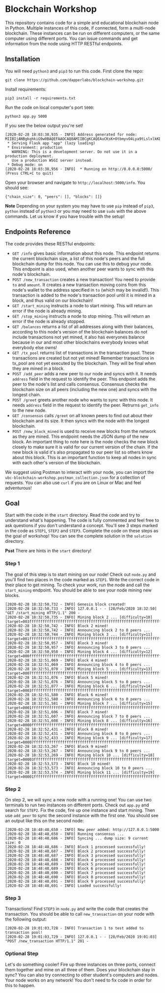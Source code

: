 # Blockchain Workshop
This repository contains code for a simple and educational blockchain node in Python. Multiple instances of this code, if connected, form a multi-node blockchain. These instances can be run on different computers, or the same computer using different ports. You can issue commands and get information from the node using HTTP RESTful endpoints.

## Installation
You will need `python3` and `pip3` to run this code. First clone the repo:
```
git clone https://github.com/dapperlabs/blockchain-workshop.git
```
Install requirements:
```
pip3 install -r requirements.txt
```
Run the code on local computer's port `5000`:
```
python3 app.py 5000
```
If you see the below output you're set!
```
[2020-02-28 18:03:38,935 - INFO] Address generated for node: MIIBIjANBgkqhkiG9w0BAQEFAAOCAQ8AMIIBCgKCAQEAuCKsK+OtbmyvO4Lya9tLslxlkKDwwE7SVJHfmWB4EuLIF6pGcbE1R6w1AIckDA9EP6Jjw0YktW4gP2883WEvjWvPBIJW+JhjRLOuuwKla2FkjnbTVDz3q8csGXiHpy7m7xsIdG6eW7OOznENgu0ahDwWDxy5rRm3SfrMOBxFqYG/CAw2YbItOOBpJogkn1PnLm/s2IcO25k2OahRkdeukh1xiHhQEEkN4/SMe6KRFpH5RSth1tv7IAgUxBJ6kFr7FWHeMZXFZntl5ecHmMs2d+SS0oH6DYTn839hMfTTcZ8C0/yxQU3WT8V/l/2eq+Var1JjJcHtH1OqrrYtkpHb0QIDAQAB
 * Serving Flask app "app" (lazy loading)
 * Environment: production
   WARNING: This is a development server. Do not use it in a production deployment.
   Use a production WSGI server instead.
 * Debug mode: on
[2020-02-28 18:03:38,956 - INFO]  * Running on http://0.0.0.0:5000/ (Press CTRL+C to quit)
```
Open your browser and navigate to `http://localhost:5000/info`. You should see:
```
{"chain_size": 0, "peers": [], "blocks": []}
```

**Note** Depending on your system you may have to use `pip` instead of `pip3`, `python` instead of `python3` or you may need to use `sudo` with the above commands. Let us know if you have trouble with the setup!

## Endpoints Reference
The code provides these RESTful endpoints:
* `GET /info` gives basic information about this node. This endpoint returns the current blockchain size, a list of this node's peers and the full blockchain dump for this node. You can use this to debug your node. This endpoint is also used, when another peer wants to sync with this node's blockchain.
* `POST /new_transaction` creates a new transaction! You need to provide `to` and `amount`. It creates a new transaction moving coins from this node's wallet to the address specified in `to` (which may be invalid!). This transaction is added to the node's transaction pool until it is mined in a block, and thus valid on our blockchain!
* `GET /start_mining` instructs a node to start mining. This will return an error if the node is already mining.
* `GET /stop_mining` instructs a node to stop mining. This will return an error if the node is already stopped.
* `GET /balances` returns a list of all addresses along with their balances, according to this node's version of the blockchain balances do not include transactions not yet mined, it also has everyones balance because in our and most other  blockchains everybody knows what everybody else owns!
* `GET /tx_pool` returns list of transactions in the transaction pool. These transactions are created but not yet mined! Remember transactions in tx_pool are not yet executed by the blockchain. They will be final when they are mined in a block.
* `POST /add_peer` adds a new peer to our node and syncs with it. It needs `address` field in the request to identify the peer. This endpoint adds the peer to the node's list and calls consensus. Consensus checks the blockchain size on all peers (including the new one) and syncs with the longest chain.
* `POST /greet` greets another node who wants to sync with this node. It needs `address` field in the request to identify the peer. Retrurns `get_info` to the new node.
* `GET /consensus` calls `/greet` on all known peers to find out about their blockchain and its size. It then syncs with the node with the longest blockchain.
* `POST /new_block_mined` is used to receive new blocks from the network as they are mined. This endpoint needs the JSON dump of the new block. An important thing to note here is the node checks the new block closely to make sure it is valid for our current version of the chain. If the new block is valid it's also propagated to our peer list so others know about this block. This is an important function to keep all nodes in sync with each other's version of the blockchain. 

We suggest using Postman to interact with your node, you can import the `ubc-blockchain-workshop.postman_collection.json` for a collection of requests. You can also use `curl` if you are on Linux or Mac and feel adventurous!



## Goal
Start with the code in the `start` directory. Read the code and try to understand what's happening. The code is fully commented and feel free to ask questions if you don't understand a concept. You'll see 3 steps marked in the code as `STEP1`, `STEP2` and `STEP3`. Complete the code on these steps as the goal of workshop! You can see the complete solution in the `solution` directory.

**Psst** There are hints in the `start` directory!

### Step 1
The goal of this step is to start mining on our node! Check out `node.py` and you'll find two places in the code marked as `STEP1`. Write the correct code in their place to get mining. To check your work, run the node and call the `start_mining` endpoint. You should be able to see your node mining new blocks.
```
[2020-02-28 18:32:50,732 - INFO] Genesis block created!
[2020-02-28 18:32:50,733 - INFO] 127.0.0.1 - - [28/Feb/2020 18:32:50] "GET /start_mining HTTP/1.1" 200 -
[2020-02-28 18:32:50,735 - INFO] Mining block 2 ... [difficulty=10] [target=003fffffffffffffffffffffffffffffffffffffffffffffffffffffffffffff]
[2020-02-28 18:32:50,742 - INFO] Block 2 mined!
[2020-02-28 18:32:50,742 - INFO] Announcing block 2 to 0 peers ...
[2020-02-28 18:32:50,744 - INFO] Mining block 3 ... [difficulty=11] [target=001fffffffffffffffffffffffffffffffffffffffffffffffffffffffffffff]
[2020-02-28 18:32:50,957 - INFO] Block 3 mined!
[2020-02-28 18:32:50,957 - INFO] Announcing block 3 to 0 peers ...
[2020-02-28 18:32:50,958 - INFO] Mining block 4 ... [difficulty=12] [target=000fffffffffffffffffffffffffffffffffffffffffffffffffffffffffffff]
[2020-02-28 18:32:51,069 - INFO] Block 4 mined!
[2020-02-28 18:32:51,069 - INFO] Announcing block 4 to 0 peers ...
[2020-02-28 18:32:51,070 - INFO] Mining block 5 ... [difficulty=13] [target=0007ffffffffffffffffffffffffffffffffffffffffffffffffffffffffffff]
[2020-02-28 18:32:51,076 - INFO] Block 5 mined!
[2020-02-28 18:32:51,076 - INFO] Announcing block 5 to 0 peers ...
[2020-02-28 18:32:51,077 - INFO] Mining block 6 ... [difficulty=14] [target=0003ffffffffffffffffffffffffffffffffffffffffffffffffffffffffffff]
[2020-02-28 18:32:51,580 - INFO] Block 6 mined!
[2020-02-28 18:32:51,580 - INFO] Announcing block 6 to 0 peers ...
[2020-02-28 18:32:51,581 - INFO] Mining block 7 ... [difficulty=15] [target=0001ffffffffffffffffffffffffffffffffffffffffffffffffffffffffffff]
[2020-02-28 18:32:51,606 - INFO] Block 7 mined!
[2020-02-28 18:32:51,607 - INFO] Announcing block 7 to 0 peers ...
[2020-02-28 18:32:51,608 - INFO] Mining block 8 ... [difficulty=16] [target=0000ffffffffffffffffffffffffffffffffffffffffffffffffffffffffffff]
[2020-02-28 18:32:52,431 - INFO] Block 8 mined!
[2020-02-28 18:32:52,431 - INFO] Announcing block 8 to 0 peers ...
[2020-02-28 18:32:52,433 - INFO] Mining block 9 ... [difficulty=17] [target=00007fffffffffffffffffffffffffffffffffffffffffffffffffffffffffff]
[2020-02-28 18:32:53,267 - INFO] Block 9 mined!
[2020-02-28 18:32:53,267 - INFO] Announcing block 9 to 0 peers ...
[2020-02-28 18:32:53,269 - INFO] Mining block 10 ... [difficulty=18] [target=00003fffffffffffffffffffffffffffffffffffffffffffffffffffffffffff]
[2020-02-28 18:32:53,573 - INFO] Block 10 mined!
[2020-02-28 18:32:53,573 - INFO] Announcing block 10 to 0 peers ...
[2020-02-28 18:32:53,574 - INFO] Mining block 11 ... [difficulty=19] [target=00001fffffffffffffffffffffffffffffffffffffffffffffffffffffffffff]
```

### Step 2
On step 2, we will sync a new node with a running one! You can use two terminals to run two instances on different ports. Check out `app.py` and search for `STEP2`. Fix the code, fire up one instance and start mining. Then use `add_peer` to sync the second instance with the first one. You should see an output like this on the second node:
```
[2020-02-28 18:48:48,650 - INFO] New peer added: http://127.0.0.1:5000
[2020-02-28 18:48:48,650 - INFO] Running consensus ...
[2020-02-28 18:48:48,686 - INFO] Syncing ... dump size: 9 current size: 0
[2020-02-28 18:48:48,686 - INFO] Block 1 processed successfully!
[2020-02-28 18:48:48,687 - INFO] Block 2 processed successfully!
[2020-02-28 18:48:48,687 - INFO] Block 3 processed successfully!
[2020-02-28 18:48:48,688 - INFO] Block 4 processed successfully!
[2020-02-28 18:48:48,689 - INFO] Block 5 processed successfully!
[2020-02-28 18:48:48,689 - INFO] Block 6 processed successfully!
[2020-02-28 18:48:48,690 - INFO] Block 7 processed successfully!
[2020-02-28 18:48:48,690 - INFO] Block 8 processed successfully!
[2020-02-28 18:48:48,691 - INFO] Block 9 processed successfully!
[2020-02-28 18:48:48,691 - INFO] Loaded successfully!
```

### Step 3
Transactions! Find `STEP3` in `node.py` and write the code that creates the transaction. You should be able to call `new_transaction` on your node with the following output:
```
[2020-02-28 19:01:03,728 - INFO] Transaction 1 to test added to transaction pool!
[2020-02-28 19:01:03,729 - INFO] 127.0.0.1 - - [28/Feb/2020 19:01:03] "POST /new_transaction HTTP/1.1" 201 -
```

### Optional Step
Let's do something cooler! Fire up three instances on three ports, connect them together and mine on all three of them. Does your blockchain stay in sync? You can also try connecting to other student's computers and nodes. Your node works on any network! You don't need to fix code in order for this to happen.
